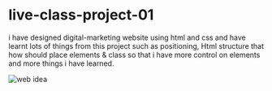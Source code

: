 # live-class-project-01

i have designed digital-marketing website using html and css and have learnt lots of things from this project such as positioning, Html structure that how should place elements & class so that i have more control on elements and more things i have learned.

![web idea](https://user-images.githubusercontent.com/111434481/195074985-d063f495-3e2b-407c-9472-c64469929dca.png)

